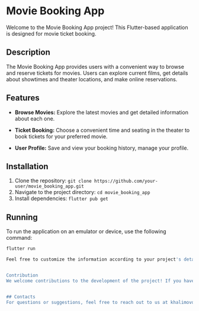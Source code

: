 # Movie Booking App

Welcome to the Movie Booking App project! This Flutter-based application is designed for movie ticket booking.

## Description

The Movie Booking App provides users with a convenient way to browse and reserve tickets for movies. Users can explore current films, get details about showtimes and theater locations, and make online reservations.

## Features

- **Browse Movies:** Explore the latest movies and get detailed information about each one.

- **Ticket Booking:** Choose a convenient time and seating in the theater to book tickets for your preferred movie.

- **User Profile:** Save and view your booking history, manage your profile.

## Installation

1. Clone the repository: `git clone https://github.com/your-user/movie_booking_app.git`
2. Navigate to the project directory: `cd movie_booking_app`
3. Install dependencies: `flutter pub get`

## Running

To run the application on an emulator or device, use the following command:
```bash
flutter run

Feel free to customize the information according to your project's details, such as replacing placeholders with actual repository links, your email, and any other relevant information.


Contribution
We welcome contributions to the development of the project! If you have suggestions for improvements or bug fixes, please create a pull request.


## Contacts 
For questions or suggestions, feel free to reach out to us at khalimovdev@mail.ru or https://t.me/ddkhalimov
